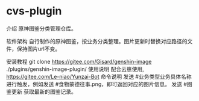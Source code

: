 # cvs-plugin

介绍
原神图鉴分类管理仓库。

软件架构
自行制作的原神图鉴，按业务分类整理。图片更新时替换对应路径的文件，保持图片url不变。

安装教程
git clone https://gitee.com/Gisard/genshin-image ./plugins/genshin-image-plugin/
使用说明
配合云崽使用, https://gitee.com/Le-niao/Yunzai-Bot
命令说明
发送 #业务类型业务具体名称 进行触发，例如发送 #食物蒙德往事.png，即可返回对应的图片信息。
发送 #图鉴更新 获取最新的图鉴记录。